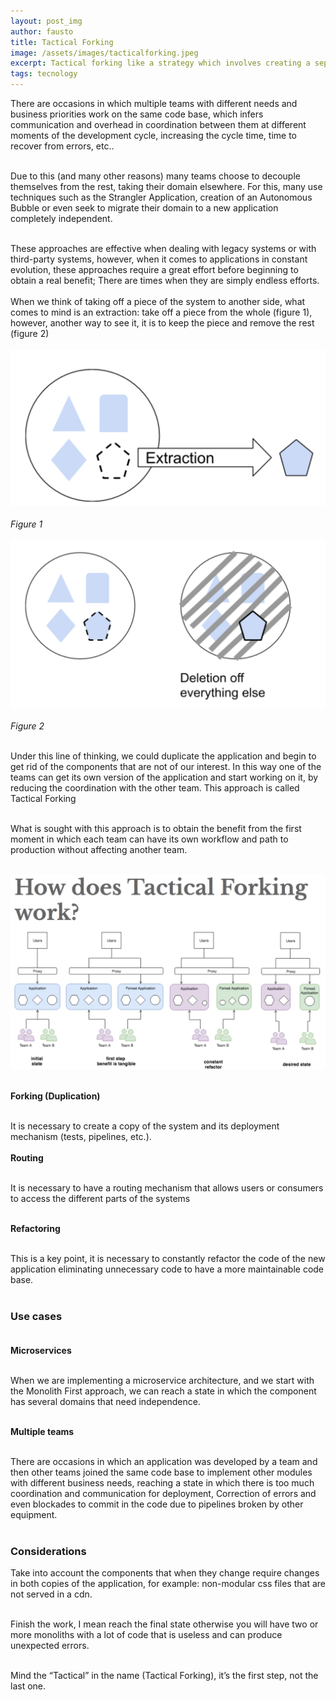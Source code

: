```yaml
---
layout: post_img
author: fausto
title: Tactical Forking 
image: /assets/images/tacticalforking.jpeg
excerpt: Tactical forking like a strategy which involves creating a separate fork of the original project to develop new features or fix issues.
tags: tecnology
---
```

There are occasions in which multiple teams with different needs and business priorities work on the same code base, which infers communication and overhead in coordination between them at different moments of the development cycle, increasing the cycle time, time to recover from errors, etc..<br/><br/>

Due to this (and many other reasons) many teams choose to decouple themselves from the rest, taking their domain elsewhere. For this, many use techniques such as the Strangler Application, creation of an Autonomous Bubble or even seek to migrate their domain to a new application completely independent.
<br/><br/>

These approaches are effective when dealing with legacy systems or with third-party systems, however, when it comes to applications in constant evolution, these approaches require a great effort before beginning to obtain a real benefit; There are times when they are simply endless efforts.
<br/><br/>
When we think of taking off a piece of the system to another side, what comes to mind is an extraction: take off a piece from the whole (figure 1), however, another way to see it, it is to keep the piece and remove the rest (figure 2)
<br/><br/>
![Figure 1](/assets/images/tacticalforking_1.jpg)<br/><br/>
*Figure 1*<br/><br/>
![Figure 2](/assets/images/tacticalforking_2.jpg)<br/><br/>
*Figure 2*<br/><br/>

Under this line of thinking, we could duplicate the application and begin to get rid of the components that are not of our interest. In this way one of the teams can get its own version of the application and start working on it, by reducing the coordination with the other team. This approach is called Tactical Forking<br/><br/>

What is sought with this approach is to obtain the benefit from the first moment in which each team can have its own workflow and path to production without affecting another team.<br/><br/>


![Figure 3](/assets/images/tacticalforking_3.jpg)<br/><br/>

**Forking (Duplication)**<br/><br/>

It is necessary to create a copy of the system and its deployment mechanism (tests, pipelines, etc.).
<br/><br/>
**Routing**<br/><br/>

It is necessary to have a routing mechanism that allows users or consumers to access the different parts of the systems<br/><br/>

**Refactoring**<br/><br/>

This is a key point, it is necessary to constantly refactor the code of the new application eliminating unnecessary code to have a more maintainable code base.<br/><br/>

### Use cases<br/><br/>

**Microservices**<br/><br/>

When we are implementing a microservice architecture, and we start with the Monolith First approach, we can reach a state in which the component has several domains that need independence.<br/><br/>

**Multiple teams**<br/><br/>

There are occasions in which an application was developed by a team and then other teams joined the same code base to implement other modules with different business needs, reaching a state in which there is too much coordination and communication for deployment, Correction of errors and even blockades to commit in the code due to pipelines broken by other equipment.<br/><br/>

### Considerations<br/>

Take into account the components that when they change require changes in both copies of the application, for example: non-modular css files that are not served in a cdn.<br/><br/>

Finish the work, I mean reach the final state otherwise you will have two or more monoliths with a lot of code that is useless and can produce unexpected errors.<br/><br/>

Mind the “Tactical” in the name (Tactical Forking), it’s the first step, not the last one.<br/><br/>
